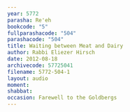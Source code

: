 ```yaml
---
year: 5772
parasha: Re'eh
bookcode: "5"
fullparashacode: "504"
parashacode: "504"
title: Waiting between Meat and Dairy
author: Rabbi Eliezer Hirsch
date: 2012-08-18
archivecode: 57725041
filename: 5772-504-1
layout: audio
moment: 
shabbat: 
occasion: Farewell to the Goldbergs
---
```

